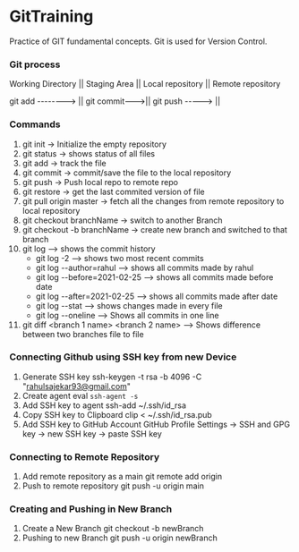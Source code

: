 # GitTraining
Practice of GIT fundamental concepts.
Git is used for Version Control.

### Git process
Working Directory ||  Staging Area ||  Local repository  ||   Remote repository

git add --------> || git commit--->||  git push ----->   ||


### Commands
1) git init -> Initialize the empty repository 
2) git status -> shows status of all files
3) git add <filename> -> track the file
4) git commit <filename> -> commit/save the file to the local repository
5) git push -> Push local repo to remote repo
6) git restore <filename> -> get the last commited version of file
7) git pull origin master -> fetch all the changes from remote repository to local repository
8) git checkout branchName -> switch to another Branch
9) git checkout -b branchName -> create new branch and switched to that branch
10) git log --> shows the commit history
	- git log -2 --> shows two most recent commits
	- git log --author=rahul --> shows all commits made by rahul
	- git log --before=2021-02-25 --> shows all commits made before date
	- git log --after=2021-02-25 --> shows all commits made after date
	- git log --stat --> shows changes made in every file
	- git log --oneline --> Shows all commits in one line
11) git diff <branch 1 name> <branch 2 name> --> Shows difference between two branches file to file

### Connecting Github using SSH key from new Device
1) Generate SSH key
        ssh-keygen -t rsa -b 4096 -C "rahulsajekar93@gmail.com"
2) Create agent
        eval `ssh-agent -s`
3) Add SSH key to agent
        ssh-add ~/.ssh/id_rsa
4) Copy SSH key to Clipboard
        clip < ~/.ssh/id_rsa.pub
5) Add SSH key to GitHub Account
        GitHub Profile Settings -> SSH and GPG key -> new SSH key -> paste SSH key

### Connecting to Remote Repository
1) Add remote repository as a main
    git remote add origin <github repo url>
2) Push to remote repository
    git push -u origin main

### Creating and Pushing in New Branch
1) Create a New Branch
	git checkout -b newBranch
2) Pushing to new Branch
	git push -u origin newBranch



